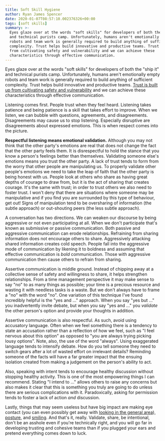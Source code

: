 ```yaml
---
title: Soft Skill Hygiene
author: Ryan James Spencer
date: 2020-01-07T08:57:10.002376326+00:00
tags: [soft skills]
summary: >-
  Eyes glaze over at the words "soft skills" for developers of both the "ship it"
  and technical purists camp. Unfortunately, humans aren't emotionally empty
  robots and team work is generally required to build anything of sufficient
  complexity. Trust helps build innovative and productive teams. Trust is built up
  from cultivating safety and vulnerability and we can achieve these
  characteristics through effective communication.
---
```


Eyes glaze over at the words "soft skills" for developers of both the "ship it"
and technical purists camp. Unfortunately, humans aren't emotionally empty
robots and team work is generally required to build anything of sufficient
complexity. Trust helps build innovative and productive teams. [Trust is built
up from cultivating safety and vulnerability](https://www.goodreads.com/book/show/33517721-the-culture-code)
and we can achieve these characteristics through effective communication.

Listening comes first. People trust when they feel heard. Listening takes
patience and being patience is a skill that takes effort to improve. When we
listen, we can bubble with questions, agreements, and disagreements.
Disagreements may cause us to stop listening. Especially disruptive are
disagreements about expressed emotions. This is when respect comes into the
picture.

**Respectful listening means emotional validation.** Although you may not think
that the other party's emotions are real that does not change the fact that the
other party feels them. It is disrespectful to hold the stance that you know a
person's feelings better than themselves. Validating someone else's emotions
means you trust the other party. A lack of trust tends to form from the worry
that other people are manipulating us. To properly validate other people's
emotions we need to take the leap of faith that the other party is being honest
with us. People look at others who share as having great depths of courage to
draw from, but it is the act of sharing that creates courage. It's the same with
trust; in order to trust others we also need to foster trust. I won't deny that
there are situations where someone may be manipulative and if you find you are
surrounded by this type of behaviour, get out! Signs of manipulation tend to be
oversharing of information (the subtle approach) or out-shouting peers (the less
subtle approach).

A conversation has two directions. We can weaken our discourse by being
aggressive or not even participating at all. When we don't participate that's
known as submissive or passive communication. Both passive and aggressive
communication can erode relationships. Refraining from sharing information does
not encourage others to share. Aggressively attacking shared information creates
cold speech. People fall into the aggressive mode of communication by likening
it to boldness and assuming that effective communication is _bold_
communication. Those with aggressive communication then cause others to refrain
from sharing.

Assertive communication is middle ground. Instead of chipping away at a
collective sense of safety and willingness to share, it helps strengthen
relationships. From a time management perspective it may make sense to say "no"
to as many things as possible; your time is a precious resource and wasting it
with needless tasks is a waste. But we don't always have to frame a "no" with
the word "no". One variation of this technique I've found incredibly helpful is
the "yes and ..." approach. When you say "yes but ..." you inadvertently invite
debate, but when you say "yes and ..." you _validate_ the other person's option
and provide your thoughts in addition.

Assertive communication is also respectful. As such, avoid using accusatory
language. Often when we feel something there is a tendency to state an
accusation rather than a reflection of how we feel, such as "I feel nervous
about this option" as opposed to "you are always trying picking lousy options".
Note, also, the use of the word "always". Using exaggerated language tends to
intensify debate. How do you tell someone they need to switch gears after a lot
of wasted effort on irrelevant details? Reminding someone of the facts will have
a far greater impact that the ensuing isolation created from making a judgement
on the person's ability to act.

Also, speaking with intent tends to encourage healthy discussion without
stopping healthy activity. This is one of the most empowering things I can
recommend. Stating "I intend to ..." allows others to raise any concerns but
also makes it clear that this is something you truly are going to do unless
there are serious complications with it. Paradoxically, asking for permission
tends to foster a lack of action _and_ discussion.

Lastly, things that may seem useless but have big impact are making eye contact
(you can even possibly get away with [looking in the general
area](https://www.sciencedaily.com/releases/2019/02/190205102532.htm)),
[posture](https://www.goodreads.com/book/show/25066556-presence?from_search=true&qid=wpWrhGt3hv&rank=6),
and
[smiling](https://www.tandfonline.com/doi/abs/10.1080/00224545.1982.9713408).
And that's it, really. Validate, share, be intentional, don't be an asshole even
if you're technically right, and you will go far in developing trusting and
cohesive teams than if you plugged your ears and pretend everything comes down
to luck.
